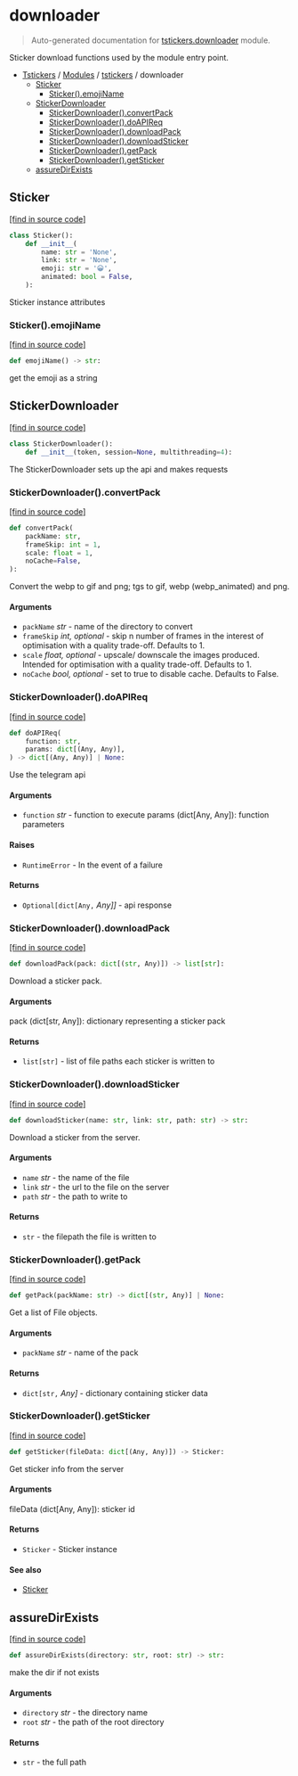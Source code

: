 # downloader

> Auto-generated documentation for [tstickers.downloader](../../tstickers/downloader.py) module.

Sticker download functions used by the module entry point.

- [Tstickers](../README.md#tstickers-index) / [Modules](../README.md#tstickers-modules) / [tstickers](index.md#tstickers) / downloader
    - [Sticker](#sticker)
        - [Sticker().emojiName](#stickeremojiname)
    - [StickerDownloader](#stickerdownloader)
        - [StickerDownloader().convertPack](#stickerdownloaderconvertpack)
        - [StickerDownloader().doAPIReq](#stickerdownloaderdoapireq)
        - [StickerDownloader().downloadPack](#stickerdownloaderdownloadpack)
        - [StickerDownloader().downloadSticker](#stickerdownloaderdownloadsticker)
        - [StickerDownloader().getPack](#stickerdownloadergetpack)
        - [StickerDownloader().getSticker](#stickerdownloadergetsticker)
    - [assureDirExists](#assuredirexists)

## Sticker

[[find in source code]](../../tstickers/downloader.py#L40)

```python
class Sticker():
    def __init__(
        name: str = 'None',
        link: str = 'None',
        emoji: str = '😀',
        animated: bool = False,
    ):
```

Sticker instance attributes

### Sticker().emojiName

[[find in source code]](../../tstickers/downloader.py#L54)

```python
def emojiName() -> str:
```

get the emoji as a string

## StickerDownloader

[[find in source code]](../../tstickers/downloader.py#L59)

```python
class StickerDownloader():
    def __init__(token, session=None, multithreading=4):
```

The StickerDownloader sets up the api and makes requests

### StickerDownloader().convertPack

[[find in source code]](../../tstickers/downloader.py#L211)

```python
def convertPack(
    packName: str,
    frameSkip: int = 1,
    scale: float = 1,
    noCache=False,
):
```

Convert the webp to gif and png; tgs to gif, webp (webp_animated) and png.

#### Arguments

- `packName` *str* - name of the directory to convert
- `frameSkip` *int, optional* - skip n number of frames in the interest of
optimisation with a quality trade-off. Defaults to 1.
- `scale` *float, optional* - upscale/ downscale the images produced. Intended
for optimisation with a quality trade-off. Defaults to 1.
- `noCache` *bool, optional* - set to true to disable cache. Defaults to False.

### StickerDownloader().doAPIReq

[[find in source code]](../../tstickers/downloader.py#L78)

```python
def doAPIReq(
    function: str,
    params: dict[(Any, Any)],
) -> dict[(Any, Any)] | None:
```

Use the telegram api

#### Arguments

- `function` *str* - function to execute
params (dict[Any, Any]): function parameters

#### Raises

- `RuntimeError` - In the event of a failure

#### Returns

- `Optional[dict[Any,` *Any]]* - api response

### StickerDownloader().downloadPack

[[find in source code]](../../tstickers/downloader.py#L173)

```python
def downloadPack(pack: dict[(str, Any)]) -> list[str]:
```

Download a sticker pack.

#### Arguments

pack (dict[str, Any]): dictionary representing a sticker pack

#### Returns

- `list[str]` - list of file paths each sticker is written to

### StickerDownloader().downloadSticker

[[find in source code]](../../tstickers/downloader.py#L156)

```python
def downloadSticker(name: str, link: str, path: str) -> str:
```

Download a sticker from the server.

#### Arguments

- `name` *str* - the name of the file
- `link` *str* - the url to the file on the server
- `path` *str* - the path to write to

#### Returns

- `str` - the filepath the file is written to

### StickerDownloader().getPack

[[find in source code]](../../tstickers/downloader.py#L123)

```python
def getPack(packName: str) -> dict[(str, Any)] | None:
```

Get a list of File objects.

#### Arguments

- `packName` *str* - name of the pack

#### Returns

- `dict[str,` *Any]* - dictionary containing sticker data

### StickerDownloader().getSticker

[[find in source code]](../../tstickers/downloader.py#L103)

```python
def getSticker(fileData: dict[(Any, Any)]) -> Sticker:
```

Get sticker info from the server

#### Arguments

fileData (dict[Any, Any]): sticker id

#### Returns

- `Sticker` - Sticker instance

#### See also

- [Sticker](#sticker)

## assureDirExists

[[find in source code]](../../tstickers/downloader.py#L21)

```python
def assureDirExists(directory: str, root: str) -> str:
```

make the dir if not exists

#### Arguments

- `directory` *str* - the directory name
- `root` *str* - the path of the root directory

#### Returns

- `str` - the full path
